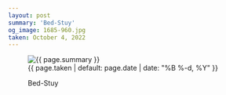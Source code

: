 ```yaml
---
layout: post
summary: 'Bed-Stuy'
og_image: 1685-960.jpg
taken: October 4, 2022
---
```


<figure class="post" data-src="{{ site.assets_url }}/{{ page.og_image }}">
<img alt="{{ page.summary }}" sizes="(min-width: 700px) 50vw, calc(100vw - 2rem)" src="{{ site.assets_url }}/1685-480.jpg" srcset="{{ site.assets_url }}/1685-240.jpg 240w, {{ site.assets_url }}/1685-480.jpg 480w, {{ site.assets_url }}/1685-720.jpg 720w, {{ site.assets_url }}/1685-960.jpg 960w"/>
<figcaption>
<time>{{ page.taken | default: page.date | date: "%B %-d, %Y" }}</time>
<p>Bed-Stuy</p>
</figcaption>
</figure>
